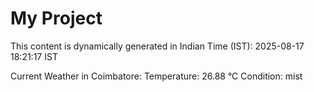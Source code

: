 # My Project

This content is dynamically generated in Indian Time (IST): 2025-08-17 18:21:17 IST


Current Weather in Coimbatore:
Temperature: 26.88 °C
Condition: mist

